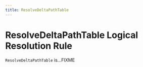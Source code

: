 ```yaml
---
title: ResolveDeltaPathTable
---
```


# ResolveDeltaPathTable Logical Resolution Rule

`ResolveDeltaPathTable` is...FIXME
